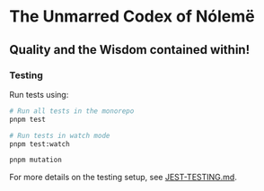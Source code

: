 # The Unmarred Codex of Nólemë

## Quality and the Wisdom contained within!

### Testing

Run tests using:

```sh
# Run all tests in the monorepo
pnpm test

# Run tests in watch mode
pnpm test:watch

pnpm mutation
```

For more details on the testing setup, see [JEST-TESTING.md](./JEST-TESTING.md).
